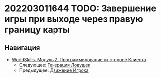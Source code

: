 # 202203011644 TODO: Завершение игры при выходе через правую границу карты


## Навигация

- [WorldSkills. Модуль 2. Программирование на стороне Клиента](202202150946-WS-module-2.md)
    - Следующее: [Генерация Ловушек](202203011645-trap-generation-m2-ws.md)
    - Предыдущее: [Движение Игрока](202203011642-player-move-m2-ws.md)

